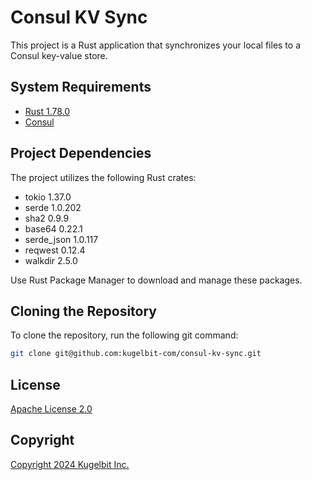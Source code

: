 # Consul KV Sync

This project is a Rust application that synchronizes your local files to a Consul key-value store.

## System Requirements

- [Rust 1.78.0](https://www.rust-lang.org/tools/install)
- [Consul](https://www.consul.io/downloads)

## Project Dependencies

The project utilizes the following Rust crates:

- tokio 1.37.0
- serde 1.0.202
- sha2 0.9.9
- base64 0.22.1
- serde_json 1.0.117
- reqwest 0.12.4
- walkdir 2.5.0

Use Rust Package Manager to download and manage these packages.

## Cloning the Repository

To clone the repository, run the following git command:

```bash
git clone git@github.com:kugelbit-com/consul-kv-sync.git
```

## License

[Apache License 2.0](LICENSE)

## Copyright

[Copyright 2024 Kugelbit Inc.](AUTHORS)